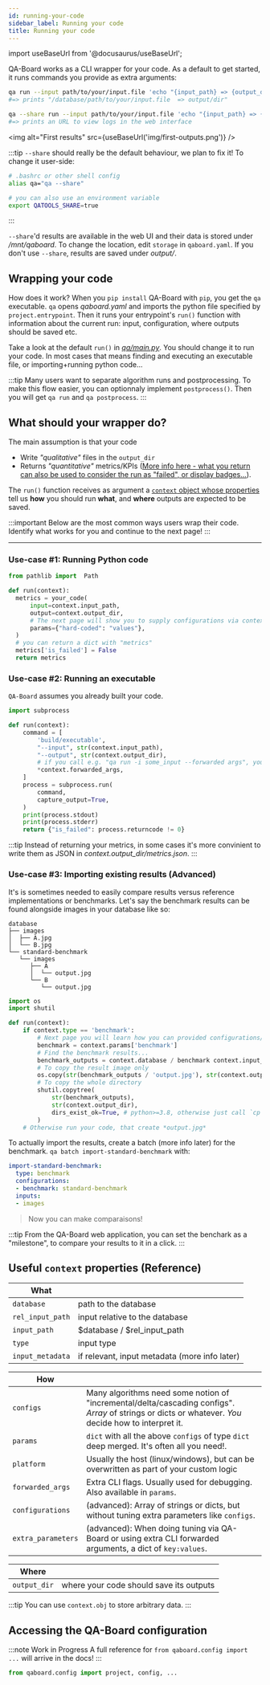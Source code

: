 ```yaml
---
id: running-your-code
sidebar_label: Running your code
title: Running your code
---
```

import useBaseUrl from '@docusaurus/useBaseUrl';

QA-Board works as a CLI wrapper for your code. As a default to get started, it runs commands you provide as extra arguments: 

```bash
qa run --input path/to/your/input.file 'echo "{input_path} => {output_dir}"'
#=> prints "/database/path/to/your/input.file  => output/dir"

qa --share run --input path/to/your/input.file 'echo "{input_path} => {output_dir}"'
#=> prints an URL to view logs in the web interface
```

<img alt="First results" src={useBaseUrl('img/first-outputs.png')} />

:::tip
`--share` should really be the default behaviour, we plan to fix it! To change it user-side:  

```bash
# .bashrc or other shell config
alias qa="qa --share"

# you can also use an environment variable
export QATOOLS_SHARE=true
```
:::

`--share`'d results are available in the web UI and their data is stored under */mnt/qaboard*. To change the location, edit `storage` in `qaboard.yaml`. If you don't use `--share`, results are saved under *output/*.

## Wrapping your code
How does it work? When you `pip install` QA-Board with `pip`, you get the `qa` executable. `qa` opens *qaboard.yaml* and imports the python file specified by `project.entrypoint`. Then it runs your entrypoint's `run()` function with information about the current run: input, configuration, where outputs should be saved etc.

Take a look at the default `run()` in [*qa/main.py*](https://github.com/Samsung/qaboard/blob/master/qaboard/sample_project/qa/main.py). You should change it to run your code. In most cases that means finding and executing an executable file, or importing+running python code...

:::tip
Many users want to separate algorithm runs and postprocessing. To make this flow easier, you can optionnaly implement `postprocess()`. Then you will get `qa run` and `qa postprocess`.
:::

## What should your wrapper do?
The main assumption is that your code
- Write *"qualitative"* files in the `output_dir`
- Returns *"quantitative"* metrics/KPIs ([More info here - what you return can also be used to consider the run as "failed", or display badges...](computing-quantitative-metrics)).

The `run()` function receives as argument a [`context` object whose properties](#reference-useful-context-properties) tell us **how** you should run **what**, and **where** outputs are expected to be saved.

:::important
Below are the most common ways users wrap their code. Identify what works for you and continue to the next page!
:::

---

### Use-case #1: Running Python code
```python title="qa/main.py"
from pathlib import  Path

def run(context):
  metrics = your_code(
      input=context.input_path,
      output=context.output_dir,
      # The next page will show you to supply configurations via context.params
      params={"hard-coded": "values"}, 
  )
  # you can return a dict with "metrics"
  metrics['is_failed'] = False
  return metrics
```

### Use-case #2: Running an executable
`QA-Board` assumes you already built your code.     

```python title="qa/main.py"
import subprocess

def run(context):
    command = [
        'build/executable',
        "--input", str(context.input_path),
        "--output", str(context.output_dir),
        # if you call e.g. "qa run -i some_input --forwarded args", you can do:
        *context.forwarded_args,
    ]
    process = subprocess.run(
        command,
        capture_output=True,
    )
    print(process.stdout)
    print(process.stderr)
    return {"is_failed": process.returncode != 0}
```

:::tip
Instead of returning your metrics, in some cases it's more convinient to write them as JSON in *context.output_dir/metrics.json*.
:::

### Use-case #3: Importing existing results (Advanced)
It's is sometimes needed to easily compare results versus reference implementations or benchmarks. Let's say the benchmark results can be found alongside images in your database like so:

```log
database
├── images
│  ├── A.jpg
│  └── B.jpg
└── standard-benchmark
   └── images
      ├── A
      │  └── output.jpg
      └── B
         └── output.jpg
```

```python title="qa/main.py"
import os
import shutil

def run(context):
    if context.type == 'benchmark':
        # Next page you will learn how you can provided configurations/parameters to the run.
        benchmark = context.params['benchmark']
        # Find the benchmark results...
        benchmark_outputs = context.database / benchmark context.input_path.parent / context.input_path.stem
        # To copy the result image only
        os.copy(str(benchmark_outputs / 'output.jpg'), str(context.output_dir])
        # To copy the whole directory
        shutil.copytree(
            str(benchmark_outputs),
            str(context.output_dir),
            dirs_exist_ok=True, # python>=3.8, otherwise just call `cp -R` to do it yourself...
        )
    # Otherwise run your code, that create *output.jpg*
```

To actually import the results, create a batch (more info later) for the benchmark. `qa batch import-standard-benchmark` with:

```yaml  title="qa/batches.yaml"
import-standard-benchmark:
  type: benchmark
  configurations:
  - benchmark: standard-benchmark
  inputs:
  - images
```

> Now you can make comparaisons!

:::tip
From the QA-Board web application, you can set the benchark as a "milestone", to compare your results to it in a click.
:::


## Useful `context` properties (Reference)

| **What**              |                                               |
|-----------------------|-----------------------------------------------|
| `database`            | path to the database                          |
| `rel_input_path`      | input relative to the database                |
| `input_path`          | $database / $rel_input_path                   |
| `type`                | input type                                    |
| `input_metadata`      | if relevant, input metadata (more info later) |

| **How**            |                                                                                          |
|--------------------|------------------------------------------------------------------------------------------|
| `configs`          | Many algorithms need some notion of "incremental/delta/cascading configs". *Array* of strings or dicts or whatever. *You* decide how to interpret it.                                                                     |
| `params`           | `dict` with all the above `configs` of type `dict` deep merged. It's often all you need!.|
| `platform`         | Usually the host (linux/windows), but can be overwritten as part of your custom logic    |
| `forwarded_args`   | Extra CLI flags. Usually used for debugging. Also available in `params`.                 |
| `configurations`   | (advanced): Array of strings or dicts, but without tuning extra parameters like `configs`.           |
| `extra_parameters` | (advanced): When doing tuning via QA-Board or using extra CLI forwarded arguments, a dict of `key:values`. |


| **Where**           |                                            |
|---------------------|--------------------------------------------|
| `output_dir`        | where your code should save its outputs    |

:::tip
You can use `context.obj` to store arbitrary data.
:::

## Accessing the QA-Board configuration
:::note Work in Progress
A full reference for `from qaboard.config import ...` will arrive in the docs!
:::

```python
from qaboard.config import project, config, ...
```

